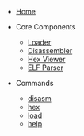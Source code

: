 - [Home](README.md)

- Core Components
  - [Loader](core/loader.md)
  - [Disassembler](core/disasm.md)
  - [Hex Viewer](core/hexview.md)
  - [ELF Parser](core/formats/elf.md)

- Commands
  - [disasm](commands/disasm.md)
  - [hex](commands/hex.md)
  - [load](commands/load.md)
  - [help](commands/help.md)